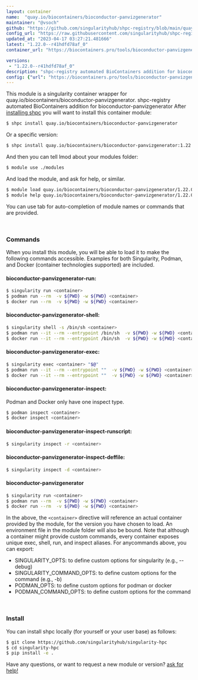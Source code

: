 ```yaml
---
layout: container
name:  "quay.io/biocontainers/bioconductor-panvizgenerator"
maintainer: "@vsoch"
github: "https://github.com/singularityhub/shpc-registry/blob/main/quay.io/biocontainers/bioconductor-panvizgenerator/container.yaml"
config_url: "https://raw.githubusercontent.com/singularityhub/shpc-registry/main/quay.io/biocontainers/bioconductor-panvizgenerator/container.yaml"
updated_at: "2023-04-17 03:27:21.481666"
latest: "1.22.0--r41hdfd78af_0"
container_url: "https://biocontainers.pro/tools/bioconductor-panvizgenerator"

versions:
 - "1.22.0--r41hdfd78af_0"
description: "shpc-registry automated BioContainers addition for bioconductor-panvizgenerator"
config: {"url": "https://biocontainers.pro/tools/bioconductor-panvizgenerator", "maintainer": "@vsoch", "description": "shpc-registry automated BioContainers addition for bioconductor-panvizgenerator", "latest": {"1.22.0--r41hdfd78af_0": "sha256:0ec433cc0d04f2e700c5d1fb0ac3aa34fa8ae12924eb4c54f44a72042378c41c"}, "tags": {"1.22.0--r41hdfd78af_0": "sha256:0ec433cc0d04f2e700c5d1fb0ac3aa34fa8ae12924eb4c54f44a72042378c41c"}, "docker": "quay.io/biocontainers/bioconductor-panvizgenerator"}
---
```


This module is a singularity container wrapper for quay.io/biocontainers/bioconductor-panvizgenerator.
shpc-registry automated BioContainers addition for bioconductor-panvizgenerator
After [installing shpc](#install) you will want to install this container module:


```bash
$ shpc install quay.io/biocontainers/bioconductor-panvizgenerator
```

Or a specific version:

```bash
$ shpc install quay.io/biocontainers/bioconductor-panvizgenerator:1.22.0--r41hdfd78af_0
```

And then you can tell lmod about your modules folder:

```bash
$ module use ./modules
```

And load the module, and ask for help, or similar.

```bash
$ module load quay.io/biocontainers/bioconductor-panvizgenerator/1.22.0--r41hdfd78af_0
$ module help quay.io/biocontainers/bioconductor-panvizgenerator/1.22.0--r41hdfd78af_0
```

You can use tab for auto-completion of module names or commands that are provided.

<br>

### Commands

When you install this module, you will be able to load it to make the following commands accessible.
Examples for both Singularity, Podman, and Docker (container technologies supported) are included.

#### bioconductor-panvizgenerator-run:

```bash
$ singularity run <container>
$ podman run --rm  -v ${PWD} -w ${PWD} <container>
$ docker run --rm  -v ${PWD} -w ${PWD} <container>
```

#### bioconductor-panvizgenerator-shell:

```bash
$ singularity shell -s /bin/sh <container>
$ podman run --it --rm --entrypoint /bin/sh  -v ${PWD} -w ${PWD} <container>
$ docker run --it --rm --entrypoint /bin/sh  -v ${PWD} -w ${PWD} <container>
```

#### bioconductor-panvizgenerator-exec:

```bash
$ singularity exec <container> "$@"
$ podman run --it --rm --entrypoint ""  -v ${PWD} -w ${PWD} <container> "$@"
$ docker run --it --rm --entrypoint ""  -v ${PWD} -w ${PWD} <container> "$@"
```

#### bioconductor-panvizgenerator-inspect:

Podman and Docker only have one inspect type.

```bash
$ podman inspect <container>
$ docker inspect <container>
```

#### bioconductor-panvizgenerator-inspect-runscript:

```bash
$ singularity inspect -r <container>
```

#### bioconductor-panvizgenerator-inspect-deffile:

```bash
$ singularity inspect -d <container>
```



#### bioconductor-panvizgenerator

```bash
$ singularity run <container>
$ podman run --rm  -v ${PWD} -w ${PWD} <container>
$ docker run --rm  -v ${PWD} -w ${PWD} <container>
```


In the above, the `<container>` directive will reference an actual container provided
by the module, for the version you have chosen to load. An environment file in the
module folder will also be bound. Note that although a container
might provide custom commands, every container exposes unique exec, shell, run, and
inspect aliases. For anycommands above, you can export:

 - SINGULARITY_OPTS: to define custom options for singularity (e.g., --debug)
 - SINGULARITY_COMMAND_OPTS: to define custom options for the command (e.g., -b)
 - PODMAN_OPTS: to define custom options for podman or docker
 - PODMAN_COMMAND_OPTS: to define custom options for the command

<br>

### Install

You can install shpc locally (for yourself or your user base) as follows:

```bash
$ git clone https://github.com/singularityhub/singularity-hpc
$ cd singularity-hpc
$ pip install -e .
```

Have any questions, or want to request a new module or version? [ask for help!](https://github.com/singularityhub/singularity-hpc/issues)